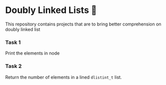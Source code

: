 # Doubly Linked Lists 📜
This repository contains projects that are to bring better comprehension on doubly linked list
### Task 1
Print the elements in node
### Task 2
Return the number of elements in a lined ```dlistint_t``` list.